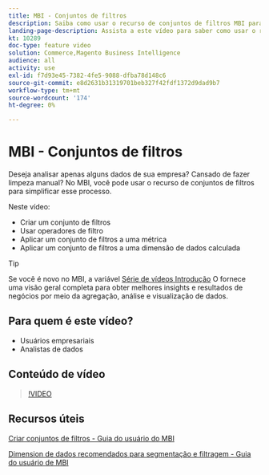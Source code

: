 ```yaml
---
title: MBI - Conjuntos de filtros
description: Saiba como usar o recurso de conjuntos de filtros MBI para simplificar os relatórios de dados comerciais do Adobe Commerce e do Magento Open Source.
landing-page-description: Assista a este vídeo para saber como usar o recurso de conjuntos de filtros MBI para simplificar os relatórios de dados comerciais.
kt: 10289
doc-type: feature video
solution: Commerce,Magento Business Intelligence
audience: all
activity: use
exl-id: f7d93e45-7382-4fe5-9088-dfba78d148c6
source-git-commit: e8d2631b31319701beb327f42fdf1372d9dad9b7
workflow-type: tm+mt
source-wordcount: '174'
ht-degree: 0%

---
```


# MBI - Conjuntos de filtros

Deseja analisar apenas alguns dados de sua empresa? Cansado de fazer limpeza manual? No MBI, você pode usar o recurso de conjuntos de filtros para simplificar esse processo.

Neste vídeo:

- Criar um conjunto de filtros
- Usar operadores de filtro
- Aplicar um conjunto de filtros a uma métrica
- Aplicar um conjunto de filtros a uma dimensão de dados calculada

>[!TIP]
>
>Se você é novo no MBI, a variável [Série de vídeos Introdução](1-overview.md) O fornece uma visão geral completa para obter melhores insights e resultados de negócios por meio da agregação, análise e visualização de dados.

## Para quem é este vídeo?

- Usuários empresariais
- Analistas de dados

## Conteúdo de vídeo

>[!VIDEO](https://video.tv.adobe.com/v/342408?quality=12&learn=on)

## Recursos úteis

[Criar conjuntos de filtros - Guia do usuário do MBI](https://experienceleague.adobe.com/docs/commerce-business-intelligence/mbi/build/reports/ess-manage-data-filters.html)

[Dimension de dados recomendados para segmentação e filtragem - Guia do usuário de MBI](https://experienceleague.adobe.com/docs/commerce-business-intelligence/mbi/best-practices/data/segment-filter.html)
